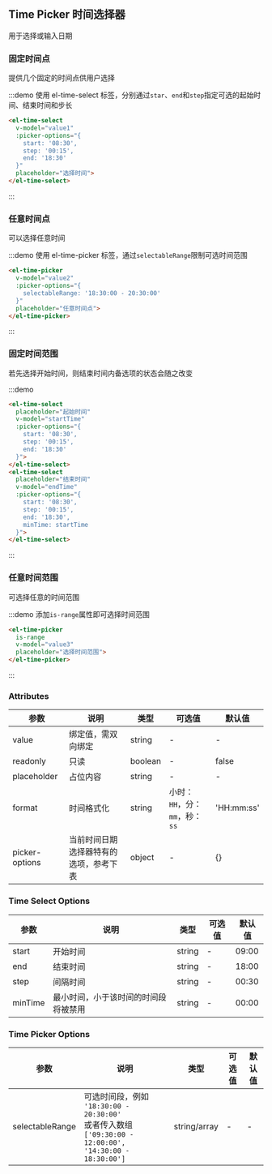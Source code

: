 <style>
  .demo-box {
    .el-date-editor + .el-date-editor {
      margin-left: 10px;
    }
  }
</style>

## Time Picker 时间选择器
 
 用于选择或输入日期

### 固定时间点

提供几个固定的时间点供用户选择

:::demo 使用 el-time-select 标签，分别通过`star`、`end`和`step`指定可选的起始时间、结束时间和步长
```html
<el-time-select
  v-model="value1"
  :picker-options="{
    start: '08:30',
    step: '00:15',
    end: '18:30'
  }"
  placeholder="选择时间">
</el-time-select>
```
:::

### 任意时间点

可以选择任意时间

:::demo 使用 el-time-picker 标签，通过`selectableRange`限制可选时间范围
```html
<el-time-picker
  v-model="value2"
  :picker-options="{
    selectableRange: '18:30:00 - 20:30:00'
  }"
  placeholder="任意时间点">
</el-time-picker>
```
:::

### 固定时间范围

若先选择开始时间，则结束时间内备选项的状态会随之改变

:::demo
```html
<el-time-select
  placeholder="起始时间"
  v-model="startTime"
  :picker-options="{
    start: '08:30',
    step: '00:15',
    end: '18:30'
  }">
</el-time-select>
<el-time-select
  placeholder="结束时间"
  v-model="endTime"
  :picker-options="{
    start: '08:30',
    step: '00:15',
    end: '18:30',
    minTime: startTime
  }">
</el-time-select>
```
:::

### 任意时间范围

可选择任意的时间范围

:::demo 添加`is-range`属性即可选择时间范围
```html
<el-time-picker
  is-range
  v-model="value3"
  placeholder="选择时间范围">
</el-time-picker>
```
:::

<script>
  export default {
    data() {
      return {
        value1: '',
        value2: '',
        value3: '',
        startTime: '',
        endTime: ''
      };
    }
  }
</script>

### Attributes
| 参数      | 说明          | 类型      | 可选值                           | 默认值  |
|---------- |-------------- |---------- |--------------------------------  |-------- |
| value | 绑定值，需双向绑定 | string | - | - |
| readonly | 只读 | boolean | - | false |
| placeholder | 占位内容 | string | - | - |
| format | 时间格式化 | string | 小时：`HH`，分：`mm`，秒：`ss` | 'HH:mm:ss' |
| picker-options | 当前时间日期选择器特有的选项，参考下表 | object | - | {} |

### Time Select Options
| 参数      | 说明          | 类型      | 可选值                           | 默认值  |
|---------- |-------------- |---------- |--------------------------------  |-------- |
| start | 开始时间 | string | - | 09:00 |
| end | 结束时间 | string | - | 18:00 |
| step | 间隔时间 | string | - | 00:30 |
| minTime | 最小时间，小于该时间的时间段将被禁用 | string | - | 00:00 |

### Time Picker Options
| 参数      | 说明          | 类型      | 可选值                           | 默认值  |
|---------- |-------------- |---------- |--------------------------------  |-------- |
| selectableRange | 可选时间段，例如<br>`'18:30:00 - 20:30:00'`<br>或者传入数组<br>`['09:30:00 - 12:00:00', '14:30:00 - 18:30:00']` | string/array | - | - |

